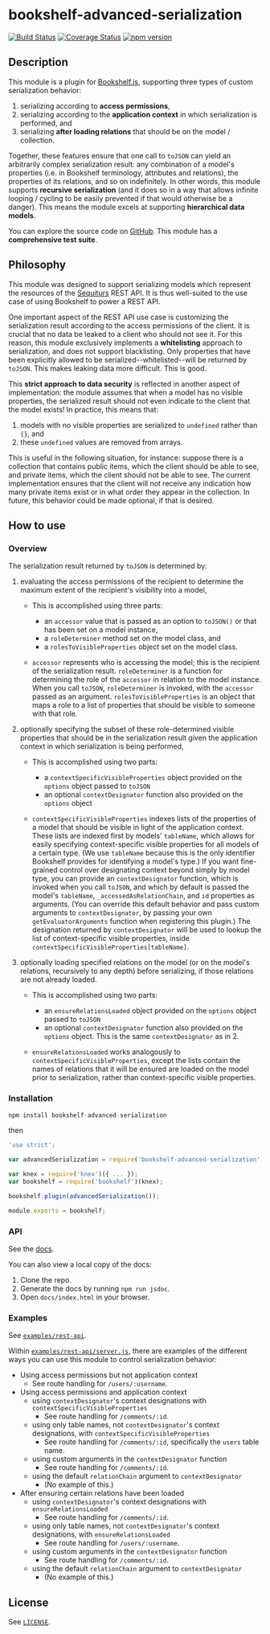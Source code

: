 # bookshelf-advanced-serialization
[![Build Status](https://travis-ci.org/sequiturs/bookshelf-advanced-serialization.svg?branch=master)](https://travis-ci.org/sequiturs/bookshelf-advanced-serialization) [![Coverage Status](https://coveralls.io/repos/github/sequiturs/bookshelf-advanced-serialization/badge.svg?branch=master)](https://coveralls.io/github/sequiturs/bookshelf-advanced-serialization?branch=master) [![npm version](https://img.shields.io/npm/v/bookshelf-advanced-serialization.svg?style=flat)](https://www.npmjs.com/package/bookshelf-advanced-serialization)

## Description

This module is a plugin for [Bookshelf.js](https://github.com/tgriesser/bookshelf), supporting three types of custom serialization behavior:

1. serializing according to **access permissions**,
2. serializing according to the **application context** in which serialization is performed, and
3. serializing **after loading relations** that should be on the model / collection.

Together, these features ensure that one call to `toJSON` can yield an arbitrarily complex serialization result: any combination of a model's properties (i.e. in Bookshelf terminology, attributes and relations), the properties of its relations, and so on indefinitely. In other words, this module supports **recursive serialization** (and it does so in a way that allows infinite looping / cycling to be easily prevented if that would otherwise be a danger). This means the module excels at supporting **hierarchical data models**.

You can explore the source code on [GitHub](https://github.com/sequiturs/bookshelf-advanced-serialization). This module has a **comprehensive test suite**.

## Philosophy

This module was designed to support serializing models which represent the resources of the [Sequiturs](https://sequiturs.com) REST API. It is thus well-suited to the use case of using Bookshelf to power a REST API.

One important aspect of the REST API use case is customizing the serialization result according to the access permissions of the client. It is crucial that no data be leaked to a client who should not see it. For this reason, this module exclusively implements a **whitelisting** approach to serialization, and does not support blacklisting. Only properties that have been explicitly allowed to be serialized--whitelisted--will be returned by `toJSON`. This makes leaking data more difficult. This is good.

This **strict approach to data security** is reflected in another aspect of implementation: the module assumes that when a model has no visible properties, the serialized result should not even indicate to the client that the model exists! In practice, this means that:

1. models with no visible properties are serialized to `undefined` rather than `{}`, and
2. these `undefined` values are removed from arrays.

This is useful in the following situation, for instance: suppose there is a collection that contains public items, which the client should be able to see, and private items, which the client should not be able to see. The current implementation ensures that the client will not receive any indication how many private items exist or in what order they appear in the collection. In future, this behavior could be made optional, if that is desired.

## How to use

### Overview

The serialization result returned by `toJSON` is determined by:

1. evaluating the access permissions of the recipient to determine the maximum extent of the recipient's visibility into a model,

    - This is accomplished using three parts:
        - an `accessor` value that is passed as an option to `toJSON()` or that has been set on a model instance,
        - a `roleDeterminer` method set on the model class, and
        - a `rolesToVisibleProperties` object set on the model class.

    - `accessor` represents who is accessing the model; this is the recipient of the serialization result. `roleDeterminer` is a function for determining the role of the `accessor` in relation to the model instance. When you call `toJSON`, `roleDeterminer` is invoked, with the `accessor` passed as an argument. `rolesToVisibleProperties` is an object that maps a role to a list of properties that should be visible to someone with that role.

2. optionally specifying the subset of these role-determined visible properties that should be in the serialization result given the application context in which serialization is being performed,

    - This is accomplished using two parts:
        - a `contextSpecificVisibleProperties` object provided on the `options` object passed to `toJSON`
        - an optional `contextDesignator` function also provided on the `options` object

    - `contextSpecificVisibleProperties` indexes lists of the properties of a model that should be visible in light of the application context. These lists are indexed first by models' `tableName`, which allows for easily specifying context-specific visible properties for all models of a certain type. (We use `tableName` because this is the only identifier Bookshelf provides for identifying a model's type.) If you want fine-grained control over designating context beyond simply by model type, you can provide an `contextDesignator` function, which is invoked when you call `toJSON`, and which by default is passed the model's `tableName`, `_accessedAsRelationChain`, and `id` properties as arguments. (You can override this default behavior and pass custom arguments to `contextDesignator`, by passing your own `getEvaluatorArguments` function when registering this plugin.) The designation returned by `contextDesignator` will be used to lookup the list of context-specific visible properties, inside `contextSpecificVisibleProperties[tableName]`.

3. optionally loading specified relations on the model (or on the model's relations, recursively to any depth) before serializing, if those relations are not already loaded.

    - This is accomplished using two parts:
        - an `ensureRelationsLoaded` object provided on the `options` object passed to `toJSON`
        - an optional `contextDesignator` function also provided on the `options` object. This is the same `contextDesignator` as in 2\.

    - `ensureRelationsLoaded` works analogously to `contextSpecificVisibleProperties`, except the lists contain the names of relations that it will be ensured are loaded on the model prior to serialization, rather than context-specific visible properties.

### Installation

```JavaScript
npm install bookshelf-advanced-serialization
```

then

```JavaScript
'use strict';

var advancedSerialization = require('bookshelf-advanced-serialization');

var knex = require('knex')({ ... });
var bookshelf = require('bookshelf')(knex);

bookshelf.plugin(advancedSerialization());

module.exports = bookshelf;
```

### API

See the [docs](https://sequiturs.com/developers/open-source/bookshelf-advanced-serialization/module-bookshelf-advanced-serialization.html).

You can also view a local copy of the docs:

1. Clone the repo.
2. Generate the docs by running `npm run jsdoc`.
3. Open `docs/index.html` in your browser.

### Examples

See [`examples/rest-api`](https://github.com/sequiturs/bookshelf-advanced-serialization/tree/master/examples/rest-api).

Within [`examples/rest-api/server.js`](https://github.com/sequiturs/bookshelf-advanced-serialization/blob/master/examples/rest-api/server.js), there are examples of the different ways you can use this module to control serialization behavior:

- Using access permissions but not application context
    - See route handling for `/users/:username`.
- Using access permissions and application context
    - using `contextDesignator`'s context designations with `contextSpecificVisibleProperties`
        - See route handling for `/comments/:id`.
    - using only table names, not `contextDesignator`'s context designations, with `contextSpecificVisibleProperties`
        - See route handling for `/comments/:id`, specifically the `users` table name.
    - using custom arguments in the `contextDesignator` function
        - See route handling for `/comments/:id`.
    - using the default `relationChain` argument to `contextDesignator`
        - (No example of this.)
- After ensuring certain relations have been loaded
    - using `contextDesignator`'s context designations with `ensureRelationsLoaded`
        - See route handling for `/comments/:id`.
    - using only table names, not `contextDesignator`'s context designations, with `ensureRelationsLoaded`
        - See route handling for `/users/:username`.
    - using custom arguments in the `contextDesignator` function
        - See route handling for `/comments/:id`.
    - using the default `relationChain` argument to `contextDesignator`
        - (No example of this.)

## License

See [`LICENSE`](https://github.com/sequiturs/bookshelf-advanced-serialization/blob/master/LICENSE).
